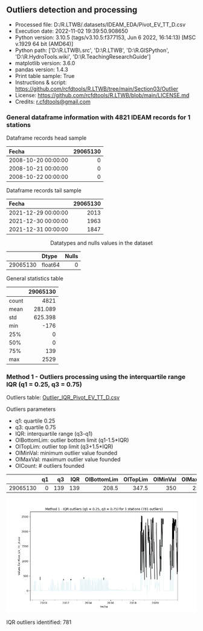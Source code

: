 ## Outliers detection and processing

* Processed file: D:/R.LTWB/.datasets/IDEAM_EDA/Pivot_EV_TT_D.csv
* Execution date: 2022-11-02 19:39:50.908650
* Python version: 3.10.5 (tags/v3.10.5:f377153, Jun  6 2022, 16:14:13) [MSC v.1929 64 bit (AMD64)]
* Python path: ['D:\\R.LTWB\\.src', 'D:\\R.LTWB', 'D:\\R.GISPython', 'D:\\R.HydroTools.wiki', 'D:\\R.TeachingResearchGuide']
* matplotlib version: 3.6.0
* pandas version: 1.4.3
* Print table sample: True
* Instructions & script: https://github.com/rcfdtools/R.LTWB/tree/main/Section03/Outlier
* License: https://github.com/rcfdtools/R.LTWB/blob/main/LICENSE.md
* Credits: r.cfdtools@gmail.com


### General dataframe information with 4821 IDEAM records for 1 stations

Dataframe records head sample

| Fecha               |   29065130 |
|:--------------------|-----------:|
| 2008-10-20 00:00:00 |          0 |
| 2008-10-21 00:00:00 |          0 |
| 2008-10-22 00:00:00 |          0 |

Dataframe records tail sample

| Fecha               |   29065130 |
|:--------------------|-----------:|
| 2021-12-29 00:00:00 |       2013 |
| 2021-12-30 00:00:00 |       1963 |
| 2021-12-31 00:00:00 |       1847 |

<div align="center">

Datatypes and nulls values in the dataset

</div>


<div align="center">

|          | Dtype   |   Nulls |
|---------:|:--------|--------:|
| 29065130 | float64 |       0 |

</div>


General statistics table

<div align="center">

|       |   29065130 |
|:------|-----------:|
| count |   4821     |
| mean  |    281.089 |
| std   |    625.398 |
| min   |   -176     |
| 25%   |      0     |
| 50%   |      0     |
| 75%   |    139     |
| max   |   2529     |

</div>

### Method 1 - Outliers processing using the interquartile range IQR (q1 = 0.25, q3 = 0.75)

Outliers table: [Outlier_IQR_Pivot_EV_TT_D.csv](../../.datasets/IDEAM_Outlier/Outlier_IQR_Pivot_EV_TT_D.csv)

Outliers parameters
* q1: quartile 0.25
* q3: quartile 0.75
* IQR: interquartile range (q3-q1)
* OlBottomLim: outlier bottom limit (q1-1.5*IQR)
* OlTopLim: outlier top limit (q3+1.5*IQR)
* OlMinVal: minimum outlier value founded
* OlMaxVal: maximum outlier value founded
* OlCount: # outliers founded


<div align="center">

|          |   q1 |   q3 |   IQR |   OlBottomLim |   OlTopLim |   OlMinVal |   OlMaxVal |   OlCount |
|---------:|-----:|-----:|------:|--------------:|-----------:|-----------:|-----------:|----------:|
| 29065130 |    0 |  139 |   139 |         208.5 |      347.5 |        350 |       2529 |       781 |

</div>


![R.LTWB](Outlier_IQR_Pivot_EV_TT_D.csv.png)

IQR outliers identified: 781
